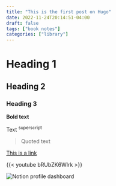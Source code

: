 ```yaml
---
title: "This is the first post on Hugo"
date: 2022-11-24T20:14:51-04:00
draft: false
tags: ["book notes"]
categories: ["library"]
---
```


# Heading 1
## Heading 2
### Heading 3

**Bold text**

Text <sup>superscript</sup>

> Quoted text

[This is a link](https://medium.com/@ericapisani/setting-up-an-rss-feed-for-a-hugo-blog-using-the-papermod-theme-a141b3fa1ccd)

{{< youtube bRUbZK6WIrk >}}

![Notion profile dashboard](img/digitalprofiles.JPG)
